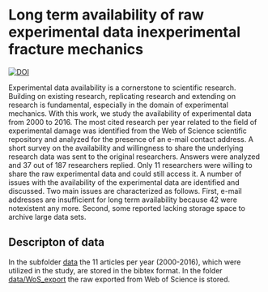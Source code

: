 # Long term availability of raw experimental data inexperimental fracture mechanics

[![DOI](https://zenodo.org/badge/110383353.svg)](https://zenodo.org/badge/latestdoi/110383353)

Experimental data availability is a cornerstone to scientific research. Building  on  existing  research, replicating  research  and  extending  on  research  is  fundamental, especially in the domain of experimental mechanics.  With this  work, we study the availability of experimental data from 2000 to 2016. The  most cited research per year related to the field of  experimental damage  was  identified from the  Web of Science  scientific repository and analyzed for the  presence of an e-mail contact address.  A short survey on the availability and  willingness  to  share  the  underlying  research  data  was  sent  to  the  original  researchers.  Answers were analyzed and 37 out of 187 researchers replied.  Only  11  researchers  were  willing  to  share  the  raw  experimental  data  and  could still access it.  A  number  of  issues  with  the  availability  of  the  experimental  data  are  identified and discussed.  Two main issues are characterized as follows.  First,  e-mail addresses are insufficient for long term availability because 42 were notexistent any more.  Second, some reported lacking storage space to archive large data sets.

## Descripton of data

In the subfolder [data](https://github.com/OpenDataExpMechanics/Survey/tree/master/data) the 11 articles per year (2000-2016), which were utilized in the study, are stored in the bibtex format. In the folder [data/WoS_export](https://github.com/OpenDataExpMechanics/Survey/tree/master/data/WoS_export) the raw exported from Web of Science is stored.
